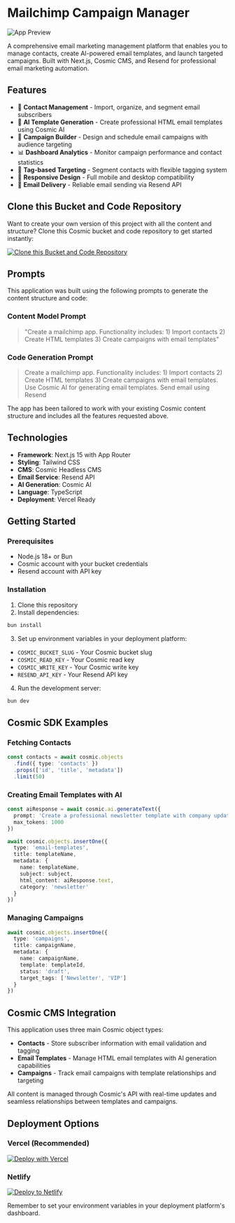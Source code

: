# Mailchimp Campaign Manager

![App Preview](https://images.unsplash.com/photo-1557804506-669a67965ba0?w=1200&h=300&fit=crop&auto=format)

A comprehensive email marketing management platform that enables you to manage contacts, create AI-powered email templates, and launch targeted campaigns. Built with Next.js, Cosmic CMS, and Resend for professional email marketing automation.

## Features

- 📧 **Contact Management** - Import, organize, and segment email subscribers
- 🤖 **AI Template Generation** - Create professional HTML email templates using Cosmic AI
- 📮 **Campaign Builder** - Design and schedule email campaigns with audience targeting
- 📊 **Dashboard Analytics** - Monitor campaign performance and contact statistics
- 🎯 **Tag-based Targeting** - Segment contacts with flexible tagging system
- 📱 **Responsive Design** - Full mobile and desktop compatibility
- 🚀 **Email Delivery** - Reliable email sending via Resend API

## Clone this Bucket and Code Repository

Want to create your own version of this project with all the content and structure? Clone this Cosmic bucket and code repository to get started instantly:

[![Clone this Bucket and Code Repository](https://img.shields.io/badge/Clone%20this%20Bucket-29abe2?style=for-the-badge&logo=cosmic&logoColor=white)](https://app.cosmic-staging.com/projects/new?clone_bucket=68a15552f45d4ab57d5fbcfb&clone_repository=68a1584db858141f9791a215)

## Prompts

This application was built using the following prompts to generate the content structure and code:

### Content Model Prompt

> "Create a mailchimp app. Functionality includes: 1) Import contacts 2) Create HTML templates 3) Create campaigns with email templates"

### Code Generation Prompt

> Create a mailchimp app. Functionality includes: 1) Import contacts 2) Create HTML templates 3) Create campaigns with email templates. Use Cosmic AI for generating email templates. Send email using Resend

The app has been tailored to work with your existing Cosmic content structure and includes all the features requested above.

## Technologies

- **Framework**: Next.js 15 with App Router
- **Styling**: Tailwind CSS
- **CMS**: Cosmic Headless CMS
- **Email Service**: Resend API
- **AI Generation**: Cosmic AI
- **Language**: TypeScript
- **Deployment**: Vercel Ready

## Getting Started

### Prerequisites

- Node.js 18+ or Bun
- Cosmic account with your bucket credentials
- Resend account with API key

### Installation

1. Clone this repository
2. Install dependencies:

```bash
bun install
```

3. Set up environment variables in your deployment platform:

- `COSMIC_BUCKET_SLUG` - Your Cosmic bucket slug
- `COSMIC_READ_KEY` - Your Cosmic read key  
- `COSMIC_WRITE_KEY` - Your Cosmic write key
- `RESEND_API_KEY` - Your Resend API key

4. Run the development server:

```bash
bun dev
```

## Cosmic SDK Examples

### Fetching Contacts

```typescript
const contacts = await cosmic.objects
  .find({ type: 'contacts' })
  .props(['id', 'title', 'metadata'])
  .limit(50)
```

### Creating Email Templates with AI

```typescript
const aiResponse = await cosmic.ai.generateText({
  prompt: 'Create a professional newsletter template with company updates section',
  max_tokens: 1000
})

await cosmic.objects.insertOne({
  type: 'email-templates',
  title: templateName,
  metadata: {
    name: templateName,
    subject: subject,
    html_content: aiResponse.text,
    category: 'newsletter'
  }
})
```

### Managing Campaigns

```typescript
await cosmic.objects.insertOne({
  type: 'campaigns',
  title: campaignName,
  metadata: {
    name: campaignName,
    template: templateId,
    status: 'draft',
    target_tags: ['Newsletter', 'VIP']
  }
})
```

## Cosmic CMS Integration

This application uses three main Cosmic object types:

- **Contacts** - Store subscriber information with email validation and tagging
- **Email Templates** - Manage HTML email templates with AI generation capabilities
- **Campaigns** - Track email campaigns with template relationships and targeting

All content is managed through Cosmic's API with real-time updates and seamless relationships between templates and campaigns.

## Deployment Options

### Vercel (Recommended)
[![Deploy with Vercel](https://vercel.com/button)](https://vercel.com/new)

### Netlify  
[![Deploy to Netlify](https://www.netlify.com/img/deploy/button.svg)](https://app.netlify.com/start)

Remember to set your environment variables in your deployment platform's dashboard.

<!-- README_END -->